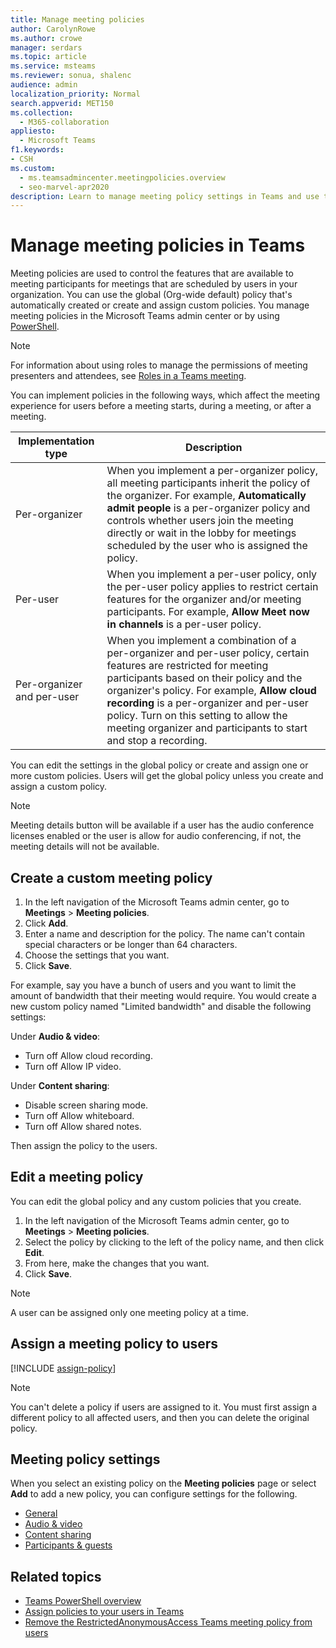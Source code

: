 ```yaml
---
title: Manage meeting policies 
author: CarolynRowe
ms.author: crowe
manager: serdars
ms.topic: article
ms.service: msteams
ms.reviewer: sonua, shalenc
audience: admin
localization_priority: Normal
search.appverid: MET150
ms.collection: 
  - M365-collaboration
appliesto: 
  - Microsoft Teams
f1.keywords:
- CSH
ms.custom: 
  - ms.teamsadmincenter.meetingpolicies.overview
  - seo-marvel-apr2020
description: Learn to manage meeting policy settings in Teams and use them to control the features available to meeting participants for meetings scheduled by users.
---
```

# Manage meeting policies in Teams

<a name="bkautomatically-admit-people"> </a>

<a name="bkallow-a-participant-to-give-or-request-control"> </a>

<a name="bkallow-transcription"> </a>

Meeting policies are used to control the features that are available to meeting participants for meetings that are scheduled by users in your organization. You can use the global (Org-wide default) policy that's automatically created or create and assign custom policies. You manage meeting policies in the Microsoft Teams admin center or by using [PowerShell](teams-powershell-overview.md).

> [!NOTE]
> For information about using roles to manage the permissions of meeting presenters and attendees, see [Roles in a Teams meeting](https://support.microsoft.com/office/roles-in-a-teams-meeting-c16fa7d0-1666-4dde-8686-0a0bfe16e019?ui=en-us&rs=en-us&ad=us).

You can implement policies in the following ways, which affect the meeting experience for users before a meeting starts, during a meeting, or after a meeting.

|Implementation type  |Description  |
|---------|---------|
|Per-organizer    |When you implement a per-organizer policy, all meeting participants inherit the policy of the organizer. For example, **Automatically admit people** is a per-organizer policy and controls whether users join the meeting directly or wait in the lobby for meetings scheduled by the user who is assigned the policy.          |
|Per-user    |When you implement a per-user policy, only the per-user policy applies to restrict certain features for the organizer and/or meeting participants. For example, **Allow Meet now in channels** is a per-user policy.     |
|Per-organizer and per-user     |When you implement a combination of a per-organizer and per-user policy, certain features are restricted for meeting participants based on their policy and the organizer's policy. For example, **Allow cloud recording** is a per-organizer and per-user policy. Turn on this setting to allow the meeting organizer and participants to start and stop a recording.

You can edit the settings in the global policy or create and assign one or more custom policies. Users will get the global policy unless you create and assign a custom policy.

> [!NOTE]
> Meeting details button will be available if a user has the audio conference licenses enabled or the user is allow for audio conferencing, if not, the meeting details will not be available.

## Create a custom meeting policy

1. In the left navigation of the Microsoft Teams admin center, go to **Meetings** > **Meeting policies**.
2. Click **Add**.
3. Enter a name and description for the policy. The name can't contain special characters or be longer than 64 characters.
4. Choose the settings that you want.
5. Click **Save**.

For example, say you have a bunch of users and you want to limit the amount of bandwidth that their meeting would require. You would create a new custom policy named "Limited bandwidth" and disable the following settings:

Under **Audio & video**:

- Turn off Allow cloud recording.
- Turn off Allow IP video.

Under **Content sharing**:

- Disable screen sharing mode.
- Turn off Allow whiteboard.
- Turn off Allow shared notes.

Then assign the policy to the users.

## Edit a meeting policy

You can edit the global policy and any custom policies that you create.

1. In the left navigation of the Microsoft Teams admin center, go to **Meetings** > **Meeting policies**.
2. Select the policy by clicking to the left of the policy name, and then click **Edit**.
3. From here, make the changes that you want.
4. Click **Save**.

> [!NOTE]
> A user can be assigned only one meeting policy at a time.

## Assign a meeting policy to users

[!INCLUDE [assign-policy](includes/assign-policy.md)]

> [!NOTE]
> You can't delete a policy if users are assigned to it. You must first assign a different policy to all affected users, and then you can delete the original policy.

## Meeting policy settings

When you select an existing policy on the **Meeting policies** page or select **Add** to add a new policy, you can configure settings for the following.

- [General](meeting-policies-in-teams-general.md)
- [Audio & video](meeting-policies-audio-and-video.md)
- [Content sharing](meeting-policies-content-sharing.md)
- [Participants & guests](meeting-policies-participants-and-guests.md)


## Related topics

- [Teams PowerShell overview](teams-powershell-overview.md)
- [Assign policies to your users in Teams](assign-policies.md)
- [Remove the RestrictedAnonymousAccess Teams meeting policy from users](meeting-policies-restricted-anonymous-access.md)